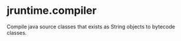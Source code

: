 jruntime.compiler
=================

Compile java source classes that exists as String objects to bytecode classes.
